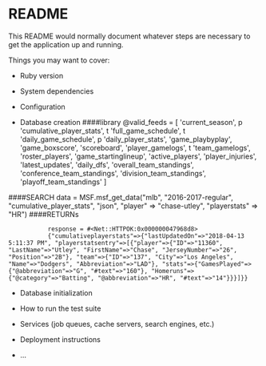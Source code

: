 # README

This README would normally document whatever steps are necessary to get the
application up and running.

Things you may want to cover:

* Ruby version

* System dependencies

* Configuration

* Database creation
####library
@valid_feeds = [
                   'current_season',
        p            'cumulative_player_stats',
        t          'full_game_schedule',
        t          'daily_game_schedule',
        p           'daily_player_stats',
                   'game_playbyplay',
                   'game_boxscore',
                   'scoreboard',
                   'player_gamelogs',
        t           'team_gamelogs',
                 'roster_players',
                   'game_startinglineup',
                   'active_players',
                   'player_injuries',
                   'latest_updates',
                   'daily_dfs',
                   'overall_team_standings',
                   'conference_team_standings',
                   'division_team_standings',
                   'playoff_team_standings'
               ]

####SEARCH
               data = MSF.msf_get_data("mlb", "2016-2017-regular", "cumulative_player_stats", "json",
                  "player" => "chase-utley", "playerstats" => "HR")
####RETURNs

               response = #<Net::HTTPOK:0x000000047968d8>
               {"cumulativeplayerstats"=>{"lastUpdatedOn"=>"2018-04-13 5:11:37 PM", "playerstatsentry"=>[{"player"=>{"ID"=>"11360", "LastName"=>"Utley", "FirstName"=>"Chase", "JerseyNumber"=>"26", "Position"=>"2B"}, "team"=>{"ID"=>"137", "City"=>"Los Angeles", "Name"=>"Dodgers", "Abbreviation"=>"LAD"}, "stats"=>{"GamesPlayed"=>{"@abbreviation"=>"G", "#text"=>"160"}, "Homeruns"=>{"@category"=>"Batting", "@abbreviation"=>"HR", "#text"=>"14"}}}]}}


* Database initialization

* How to run the test suite

* Services (job queues, cache servers, search engines, etc.)

* Deployment instructions

* ...
